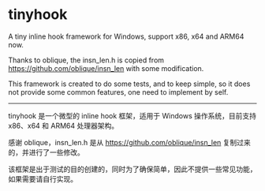 # tinyhook

A tiny inline hook framework for Windows, support x86, x64 and ARM64 now.

Thanks to oblique, the insn_len.h is copied from <https://github.com/oblique/insn_len> with some modification.

This framework is created to do some tests, and to keep simple, so it does not provide some common features, one need to implement by self.

---

tinyhook 是一个微型的 inline hook 框架，适用于 Windows 操作系统，目前支持 x86、x64 和 ARM64 处理器架构。

感谢 oblique，insn_len.h 是从 <https://github.com/oblique/insn_len> 复制过来的，并进行了一些修改。

该框架是出于测试的目的创建的，同时为了确保简单，因此不提供一些常见功能，如果需要请自行实现。
